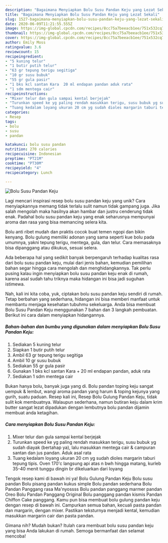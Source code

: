 ```yaml
---
description: "Bagaimana Menyiapkan Bolu Susu Pandan Keju yang Lezat Sekali"
title: "Bagaimana Menyiapkan Bolu Susu Pandan Keju yang Lezat Sekali"
slug: 1527-bagaimana-menyiapkan-bolu-susu-pandan-keju-yang-lezat-sekali
date: 2020-06-09T11:21:55.555Z
image: https://img-global.cpcdn.com/recipes/8cc75a7beeacb1ee/751x532cq70/bolu-susu-pandan-keju-foto-resep-utama.jpg
thumbnail: https://img-global.cpcdn.com/recipes/8cc75a7beeacb1ee/751x532cq70/bolu-susu-pandan-keju-foto-resep-utama.jpg
cover: https://img-global.cpcdn.com/recipes/8cc75a7beeacb1ee/751x532cq70/bolu-susu-pandan-keju-foto-resep-utama.jpg
author: Emily Moss
ratingvalue: 3.6
reviewcount: 15
recipeingredient:
- "5 kuning telur"
- "1 butir putih telur"
- "63 gr tepung terigu segitiga"
- "10 gr susu bubuk"
- "55 gr gula pasir"
- "1 bks kcl santan Kara  20 ml endapan pandan aduk rata"
- "1 sdm mentega cair"
recipeinstructions:
- "Mixer telur dan gula sampai kental berjejak"
- "Turunkan speed ke yg paling rendah masukkan terigu, susu bubuk yg sudah diayak (bertahap ya), lalu masukkan mentega cair &amp; campuran santan dan jus pandan. Aduk asal rata"
- "Tuang kedalam loyang ukuran 20 cm yg sudah dioles margarin taburi tepung tipis. Oven 170&#39;c langsung api atas n bwh hingga matang, kurleb 35-40 menit tunggu dingin br dikeluarkan dari loyang"
categories:
- Resep
tags:
- bolu
- susu
- pandan

katakunci: bolu susu pandan 
nutrition: 270 calories
recipecuisine: Indonesian
preptime: "PT21M"
cooktime: "PT30M"
recipeyield: "4"
recipecategory: Lunch

---
```



![Bolu Susu Pandan Keju](https://img-global.cpcdn.com/recipes/8cc75a7beeacb1ee/751x532cq70/bolu-susu-pandan-keju-foto-resep-utama.jpg)

Lagi mencari inspirasi resep bolu susu pandan keju yang unik? Cara menyiapkannya memang tidak terlalu sulit namun tidak gampang juga. Jika salah mengolah maka hasilnya akan hambar dan justru cenderung tidak enak. Padahal bolu susu pandan keju yang enak seharusnya mempunyai aroma dan rasa yang bisa memancing selera kita.

Bolu anti ribet mudah dan praktis cocok buat temen ngopi dan bikin kenyang. Bolu gulung memiliki adonan yang sama seperti kue bolu pada umumnya, yakni tepung terigu, mentega, gula, dan telur. Cara memasaknya bisa dipanggang atau dikukus, sesuai selera.

Ada beberapa hal yang sedikit banyak berpengaruh terhadap kualitas rasa dari bolu susu pandan keju, mulai dari jenis bahan, kemudian pemilihan bahan segar hingga cara mengolah dan menghidangkannya. Tak perlu pusing kalau ingin menyiapkan bolu susu pandan keju enak di rumah, karena asal sudah tahu triknya maka hidangan ini bisa jadi suguhan istimewa.


Nah, kali ini kita coba, yuk, ciptakan bolu susu pandan keju sendiri di rumah. Tetap berbahan yang sederhana, hidangan ini bisa memberi manfaat untuk membantu menjaga kesehatan tubuhmu sekeluarga. Anda bisa membuat Bolu Susu Pandan Keju menggunakan 7 bahan dan 3 langkah pembuatan. Berikut ini cara dalam menyiapkan hidangannya.

<!--inarticleads1-->

##### Bahan-bahan dan bumbu yang digunakan dalam menyiapkan Bolu Susu Pandan Keju:

1. Sediakan 5 kuning telur
1. Siapkan 1 butir putih telur
1. Ambil 63 gr tepung terigu segitiga
1. Ambil 10 gr susu bubuk
1. Sediakan 55 gr gula pasir
1. Gunakan 1 bks kcl santan Kara + 20 ml endapan pandan, aduk rata
1. Sediakan 1 sdm mentega cair


Bukan hanya bolu, banyak juga yang di. Bolu pandan toping keju sangat uempuk &amp; lembut, wangi aroma pandan yang harum &amp; toping kejunya yang gurih, suatu paduan. Resep kali ini, Resep Bolu Gulung Pandan Keju, tidak sulit kok membuatnya. Walaupun sederhana, namun butiran keju dalam krim butter sangat lezat dipadukan dengan lembutnya bolu pandan dijamin membuat anda ketagihan. 

<!--inarticleads2-->

##### Cara menyiapkan Bolu Susu Pandan Keju:

1. Mixer telur dan gula sampai kental berjejak
1. Turunkan speed ke yg paling rendah masukkan terigu, susu bubuk yg sudah diayak (bertahap ya), lalu masukkan mentega cair &amp; campuran santan dan jus pandan. Aduk asal rata
1. Tuang kedalam loyang ukuran 20 cm yg sudah dioles margarin taburi tepung tipis. Oven 170&#39;c langsung api atas n bwh hingga matang, kurleb 35-40 menit tunggu dingin br dikeluarkan dari loyang


Tengok resep kami di bawah ini ya! Bolu Gulung Pandan Keju Bolu susu pandan Bolu pisang pandan kukus simple Bolu pandan sederhana Bolu Pandan Panggang rasa Ma&#39;nyossss Bolu pandan panggang marmer pandan Oreo Bolu Pandan Panggang Original Bolu panggang pandan kismis Pandan Chiffon Cake panggang. Kamu pun bisa membuat bolu gulung pandan keju dengan resep di bawah ini. Campurkan semua bahan, kecuali pasta pandan dan margarin, dengan mixer. Pastikan teksturnya menjadi kental, kemudian masukkan margarin cair dan pasta pandan. 

Gimana nih? Mudah bukan? Itulah cara membuat bolu susu pandan keju yang bisa Anda lakukan di rumah. Semoga bermanfaat dan selamat mencoba!
